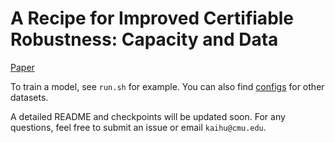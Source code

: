 # A Recipe for Improved Certifiable Robustness: Capacity and Data

[Paper](https://arxiv.org/pdf/2310.02513.pdf)

To train a model, see `run.sh` for example. You can also find [configs](/configs) for other datasets.

A detailed README and checkpoints will be updated soon. For any questions, feel free to submit an issue or email `kaihu@cmu.edu`.
